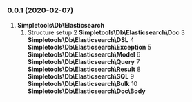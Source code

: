 ### 0.0.1 (2020-02-07)
1. **Simpletools\Db\Elasticsearch**
     1. Structure setup
2 **Simpletools\Db\Elasticsearch\Doc**
3 **Simpletools\Db\Elasticsearch\DSL**
4 **Simpletools\Db\Elasticsearch\Exception**
5 **Simpletools\Db\Elasticsearch\Model**
6 **Simpletools\Db\Elasticsearch\Query**
7 **Simpletools\Db\Elasticsearch\Result**
8 **Simpletools\Db\Elasticsearch\SQL**
9 **Simpletools\Db\Elasticsearch\Bulk**
10 **Simpletools\Db\Elasticsearch\Doc\Body**